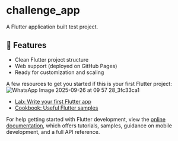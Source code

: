 # challenge_app

A Flutter application built test project.

## 🚀 Features
- Clean Flutter project structure
- Web support (deployed on GitHub Pages)
- Ready for customization and scaling

A few resources to get you started if this is your first Flutter project:![WhatsApp Image 2025-09-26 at 09 57 28_3fc33ca1](https://github.com/user-attachments/assets/0fa41855-d2da-4a62-b65a-8098d7270084)


- [Lab: Write your first Flutter app](https://docs.flutter.dev/get-started/codelab)
- [Cookbook: Useful Flutter samples](https://docs.flutter.dev/cookbook)

For help getting started with Flutter development, view the
[online documentation](https://docs.flutter.dev/), which offers tutorials,
samples, guidance on mobile development, and a full API reference.
